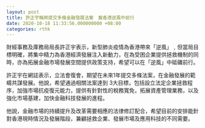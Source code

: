 ```yaml
---
layout: post
title: 許正宇稱將提交多條金融發展法案　冀香港逆風中前行
date: 2020-10-18 11:33:56.000000000 +08:00
categories: rthk
---
```


財經事務及庫務局局長許正宇表示，新型肺炎疫情為香港帶來「逆風」﹐但當局目標明確，將集中精力為香港經濟發展注入新動力，在為受困企業提供拯救機制的同時，亦為拓展金融市場發展空間提供政策支持，希望可以在「逆風」中砥礪前行。

許正宇在網誌表示，立法會復會，期望在未來1年提交多條法案，在金融發展的範疇共謀發展。他說，希望通過相關法案達到 3大目標，包括設立法定企業拯救程序，加強市場抗疫復元能力，提供有針對性的稅務寬免，拓展資產管理業務，以及強化市場基建，加快金融科技發展的進程。

他說，金融市場的持續提升及改革需要相應的法律修訂配合，希望目前的安排能針對香港現時情況及發展階段，兼顧拯救企業、發展市場及應用科技的不同需要。
